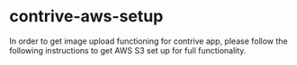 # contrive-aws-setup
In order to get image upload functioning for contrive app, please follow the following instructions to get AWS S3 set up for full functionality.
